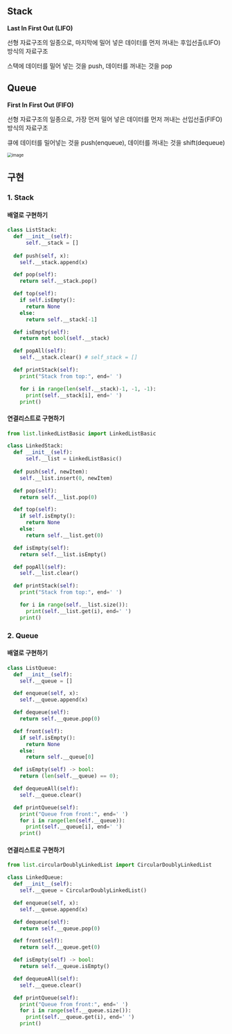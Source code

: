 ## Stack

**Last In First Out (LIFO)**

선형 자료구조의 일종으로, 마지막에 밀어 넣은 데이터를 먼저 꺼내는 후입선출(LIFO) 방식의 자료구조

스택에 데이터를 밀어 넣는 것을 push, 데이터를 꺼내는 것을 pop



## Queue

**First In First Out (FIFO)**

선형 자료구조의 일종으로, 가장 먼저 밀어 넣은 데이터를 먼저 꺼내는 선입선출(FIFO) 방식의 자료구조

큐에 데이터를 밀어넣는 것을 push(enqueue), 데이터를 꺼내는 것을 shift(dequeue)



<img src="https://user-images.githubusercontent.com/70627979/149658120-dd9a71e7-0515-4ca0-a5db-bc79120b12ef.png" alt="image" style="zoom:67%;" />



## 구현

### 1. Stack

#### 배열로 구현하기

```python
class ListStack:
  def __init__(self):
      self.__stack = []
    
  def push(self, x):
    self.__stack.append(x)

  def pop(self):
    return self.__stack.pop()

  def top(self):
    if self.isEmpty():
      return None
    else:
      return self.__stack[-1]

  def isEmpty(self):
    return not bool(self.__stack)

  def popAll(self):
    self.__stack.clear() # self_stack = []

  def printStack(self):
    print("Stack from top:", end=' ')

    for i in range(len(self.__stack)-1, -1, -1):
      print(self.__stack[i], end=' ')
    print()
```



#### 연결리스트로 구현하기

```python
from list.linkedListBasic import LinkedListBasic

class LinkedStack:
  def __init__(self):
      self.__list = LinkedListBasic()
    
  def push(self, newItem):
    self.__list.insert(0, newItem)

  def pop(self):
    return self.__list.pop(0)

  def top(self):
    if self.isEmpty():
      return None
    else:
      return self.__list.get(0)

  def isEmpty(self):
    return self.__list.isEmpty()

  def popAll(self):
    self.__list.clear()

  def printStack(self):
    print("Stack from top:", end=' ')

    for i in range(self.__list.size()):
      print(self.__list.get(i), end=' ')
    print()
```



### 2. Queue

#### 배열로 구현하기

```python
class ListQueue:
  def __init__(self):
    self.__queue = []

  def enqueue(self, x):
    self.__queue.append(x)

  def dequeue(self):
    return self.__queue.pop(0)

  def front(self):
    if self.isEmpty():
      return None
    else:
      return self.__queue[0]

  def isEmpty(self) -> bool:
    return (len(self.__queue) == 0);

  def dequeueAll(self):
    self.__queue.clear()

  def printQueue(self):
    print("Queue from front:", end=' ')
    for i in range(len(self.__queue)):
      print(self.__queue[i], end=' ')
    print()
```



#### 연결리스트로 구현하기

```python
from list.circularDoublyLinkedList import CircularDoublyLinkedList

class LinkedQueue:
  def __init__(self):
    self.__queue = CircularDoublyLinkedList()

  def enqueue(self, x):
    self.__queue.append(x)

  def dequeue(self):
    return self.__queue.pop(0)

  def front(self):
    return self.__queue.get(0)

  def isEmpty(self) -> bool:
    return self.__queue.isEmpty()

  def dequeueAll(self):
    self.__queue.clear()

  def printQueue(self):
    print("Queue from front:", end=' ')
    for i in range(self.__queue.size()):
      print(self.__queue.get(i), end=' ')
    print()
```


